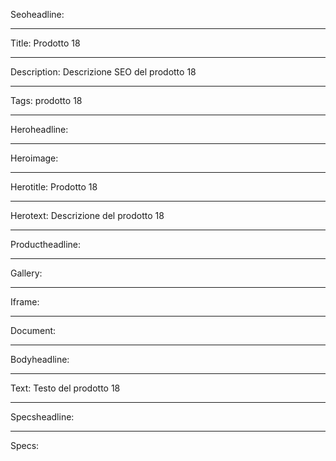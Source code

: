 Seoheadline:

----

Title: Prodotto 18

----

Description: Descrizione SEO del prodotto 18

----

Tags: prodotto 18

----

Heroheadline:

----

Heroimage:

----

Herotitle: Prodotto 18

----

Herotext: Descrizione del prodotto 18

----

Productheadline:

----

Gallery:

----

Iframe:

----

Document:

----

Bodyheadline:

----

Text: Testo del prodotto 18

----

Specsheadline:

----

Specs: 
